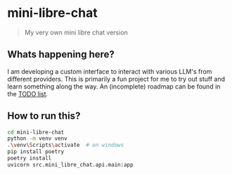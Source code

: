 # mini-libre-chat
> My very own mini libre chat version

## Whats happening here?
I am developing a custom interface to interact with various LLM's from different providers. This is primarily a fun project for me to try out stuff and learn something along the way.
An (incomplete) roadmap can be found in the [TODO list](./TODO.md).

## How to run this?
```bash
cd mini-libre-chat
python -m venv venv
.\venv\Scripts\activate  # on windows
pip install poetry
poetry install
uvicorn src.mini_libre_chat.api.main:app
```
